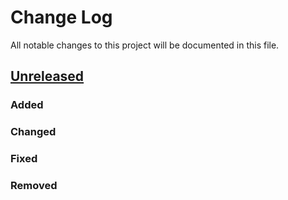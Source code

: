 # Change Log
All notable changes to this project will be documented in this file.

## [Unreleased][unreleased]

<!--## [v1.02final] - 2016-xx-yy-->

<!--## [v1.02external] - 2015-xx-yy-->

<!--## [v1.02internal] - 2015-xx-yy-->
### Added

### Changed
  
### Fixed

### Removed

[unreleased]: https://github.com/RuleML/consumer-ruleml/compare/v1.02initial...HEAD
<!--[v1.02final]: https://github.com/RuleML/consumer-ruleml/compare/v1.02external...v1.02final
[v1.02external]: https://github.com/RuleML/consumer-ruleml/compare/v1.02internal...v1.02external
[v1.02internal]: https://github.com/RuleML/consumer-ruleml/compare/v1.02initial...v1.02internal-->
